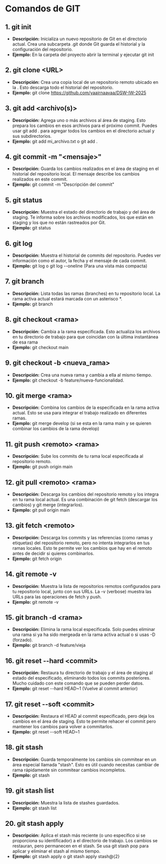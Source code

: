 # Comandos de GIT

## 1. git init
* **Descripción:** Inicializa un nuevo repositorio de Git en el directorio actual. Crea una subcarpeta .git donde Git guarda el historial y la configuración del repositorio. 
* **Ejemplo:** En la carpeta del proyecto abrir la terminal y ejecutar git init

## 2. git clone \<URL\>
* **Descripción:** Crea una copia local de un repositorio remoto ubicado en la <URL>. Esto descarga todo el historial del repositorio. 
* **Ejemplo:** git clone https://github.com/yaairnaavaa/DSW-IW-2025

## 3. git add <archivo(s)>
* **Descripción:**  Agrega uno o más archivos al área de staging. Esto prepara los cambios en esos archivos para el próximo commit. Puedes usar git add . para agregar todos los cambios en el directorio actual y sus subdirectorios.
* **Ejemplo:** git add mi_archivo.txt o  git add .

## 4. git commit -m "\<mensaje\>"
* **Descripción:** Guarda los cambios realizados en el área de staging en el historial del repositorio local. El mensaje describe los cambios realizados en este commit.
* **Ejemplo:** git commit -m "Descripción del commit"

## 5. git status
* **Descripción:** Muestra el estado del directorio de trabajo y del área de staging. Te informa sobre los archivos modificados, los que están en staging y los que no están rastreados por Git.
* **Ejemplo:** git status

## 6. git log
* **Descripción:** Muestra el historial de commits del repositorio. Puedes ver información como el autor, la fecha y el mensaje de cada commit.
* **Ejemplo:** git log o git log --oneline (Para una vista más compacta)

## 7. git branch
* **Descripción:** Lista todas las ramas (branches) en tu repositorio local. La rama activa actual estará marcada con un asterisco *.
* **Ejemplo:** git branch

## 8. git checkout \<rama\>
* **Descripción:** Cambia a la rama especificada. Esto actualiza los archivos en tu directorio de trabajo para que coincidan con la última instantánea de esa rama
* **Ejemplo:** git checkout main

## 9. git checkout -b <nueva_rama>
* **Descripción:** Crea una nueva rama y cambia a ella al mismo tiempo.
* **Ejemplo:** git checkout -b feature/nueva-funcionalidad.

## 10. git merge \<rama\>
* **Descripción:** Combina los cambios de la <rama> especificada en la rama activa actual. Esto se usa para integrar el trabajo realizado en diferentes ramas. 
* **Ejemplo:** git merge develop (si se esta en la rama main y se quieren combinar los cambios de la rama develop)

## 11. git push \<remoto\> \<rama\>
* **Descripción:** Sube los commits de tu rama local especificada al repositorio remoto.
* **Ejemplo:** git push origin main

## 12. git pull \<remoto\> \<rama\>
* **Descripción:** Descarga los cambios del repositorio remoto y los integra en tu rama local actual. Es una combinación de git fetch (descargar los cambios) y git merge (integrarlos).
* **Ejemplo:** git pull origin main

## 13. git fetch \<remoto\>
* **Descripción:** Descarga los commits y las referencias (como ramas y etiquetas) del repositorio remoto, pero no intenta integrarlos en tus ramas locales. Esto te permite ver los cambios que hay en el remoto antes de decidir si quieres combinarlos. 
* **Ejemplo:** git fetch origin

## 14. git remote -v
* **Descripción:**  Muestra la lista de repositorios remotos configurados para tu repositorio local, junto con sus URLs. La -v (verbose) muestra las URLs para las operaciones de fetch y push.
* **Ejemplo:** git remote -v

## 15. git branch -d \<rama\>
* **Descripción:** Elimina la rama local especificada. Solo puedes eliminar una rama si ya ha sido mergeada en la rama activa actual o si usas -D (forzado). 
* **Ejemplo:** git branch -d feature/vieja

## 16. git reset --hard \<commit\>
* **Descripción:** Restaura tu directorio de trabajo y el área de staging al estado del <commit> especificado, eliminando todos los commits posteriores. Mucho cuidado con este comando que se pueden perder datos.
* **Ejemplo:** git reset --hard HEAD~1 (Vuelve al commit anterior)

## 17. git reset --soft \<commit\>
* **Descripción:** Restaura el HEAD al commit especificado, pero deja los cambios en el área de staging. Esto te permite rehacer el commit pero mantener los cambios para volver a commitarlos.
* **Ejemplo:** git reset --soft HEAD~1

## 18. git stash
* **Descripción:** Guarda temporalmente los cambios sin commitear en un área especial llamada "stash". Esto es útil cuando necesitas cambiar de rama rápidamente sin commitear cambios incompletos.
* **Ejemplo:** git stash

## 19. git stash list
* **Descripción:** Muestra la lista de stashes guardados.
* **Ejemplo:** git stash list

## 20. git stash apply
* **Descripción:** Aplica el stash más reciente (o uno específico si se proporciona su identificador) a el directorio de trabajo. Los cambios se restauran, pero permanecen en el stash. Se usa git stash pop para aplicar y eliminar el stash al mismo tiempo.
* **Ejemplo:** git stash apply o git stash apply stash@{2}